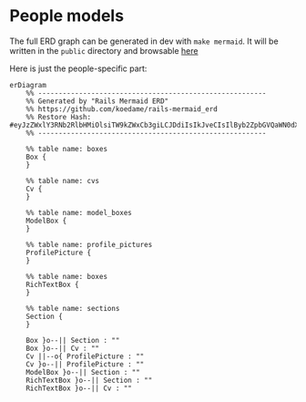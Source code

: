 # People models

The full ERD graph can be generated in dev with `make mermaid`. It will be 
written in the `public` directory and browsable [here](https://people.dev.jkldsa.com/erd.html)

Here is just the people-specific part:

```marmeid
erDiagram
    %% --------------------------------------------------------
    %% Generated by "Rails Mermaid ERD"
    %% https://github.com/koedame/rails-mermaid_erd
    %% Restore Hash: #eyJzZWxlY3RNb2RlbHMiOlsiTW9kZWxCb3giLCJDdiIsIkJveCIsIlByb2ZpbGVQaWN0dXJlIiwiUmljaFRleHRCb3giLCJTZWN0aW9uIl0sImlzUHJldmlld1JlbGF0aW9ucyI6ZmFsc2UsImlzU2hvd1JlbGF0aW9uQ29tbWVudCI6ZmFsc2UsImlzU2hvd0tleSI6ZmFsc2UsImlzU2hvd0NvbW1lbnQiOmZhbHNlLCJpc0hpZGVDb2x1bW5zIjp0cnVlfQ==
    %% --------------------------------------------------------

    %% table name: boxes
    Box {
    }

    %% table name: cvs
    Cv {
    }

    %% table name: model_boxes
    ModelBox {
    }

    %% table name: profile_pictures
    ProfilePicture {
    }

    %% table name: boxes
    RichTextBox {
    }

    %% table name: sections
    Section {
    }

    Box }o--|| Section : ""
    Box }o--|| Cv : ""
    Cv ||--o{ ProfilePicture : ""
    Cv }o--|| ProfilePicture : ""
    ModelBox }o--|| Section : ""
    RichTextBox }o--|| Section : ""
    RichTextBox }o--|| Cv : ""
```
